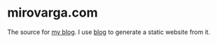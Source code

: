# mirovarga.com

The source for [my blog](https://mirovarga.com). I use
[blog](https://github.com/mirovarga/blog) to generate a static website from it.

